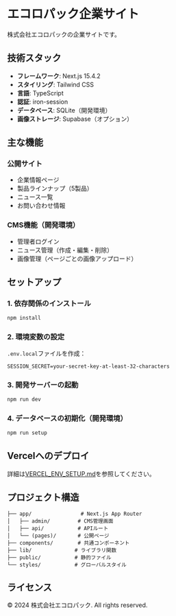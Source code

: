 # エコロパック企業サイト

株式会社エコロパックの企業サイトです。

## 技術スタック

- **フレームワーク**: Next.js 15.4.2
- **スタイリング**: Tailwind CSS
- **言語**: TypeScript
- **認証**: iron-session
- **データベース**: SQLite（開発環境）
- **画像ストレージ**: Supabase（オプション）

## 主な機能

### 公開サイト
- 企業情報ページ
- 製品ラインナップ（5製品）
- ニュース一覧
- お問い合わせ情報

### CMS機能（開発環境）
- 管理者ログイン
- ニュース管理（作成・編集・削除）
- 画像管理（ページごとの画像アップロード）

## セットアップ

### 1. 依存関係のインストール
```bash
npm install
```

### 2. 環境変数の設定
`.env.local`ファイルを作成：
```
SESSION_SECRET=your-secret-key-at-least-32-characters
```

### 3. 開発サーバーの起動
```bash
npm run dev
```

### 4. データベースの初期化（開発環境）
```bash
npm run setup
```

## Vercelへのデプロイ

詳細は[VERCEL_ENV_SETUP.md](./VERCEL_ENV_SETUP.md)を参照してください。

## プロジェクト構造

```
├── app/                # Next.js App Router
│   ├── admin/         # CMS管理画面
│   ├── api/           # APIルート
│   └── (pages)/       # 公開ページ
├── components/        # 共通コンポーネント
├── lib/              # ライブラリ関数
├── public/           # 静的ファイル
└── styles/           # グローバルスタイル
```

## ライセンス

© 2024 株式会社エコロパック. All rights reserved.